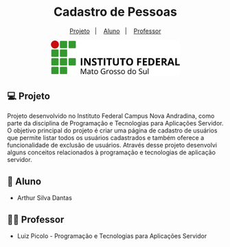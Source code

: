 <h1 align="center">
  Cadastro de Pessoas  
</h1>

<p align="center">
  <a href="#-projeto">Projeto</a>&nbsp;&nbsp;&nbsp;|&nbsp;&nbsp;&nbsp;
  <a href="#-aluno">Aluno</a>&nbsp;&nbsp;&nbsp;|&nbsp;&nbsp;&nbsp;
  <a href="#-professor">Professor</a>
</p>

<p align="center">
  <img src="logo_ifms.png" width="300px">
</p>

## 💻 Projeto

Projeto desenvolvido no Instituto Federal Campus Nova Andradina, como parte da disciplina de Programação e Tecnologias para Aplicações Servidor. O objetivo principal do projeto é criar uma página de cadastro de usuários que permite listar todos os usuários cadastrados e também oferece a funcionalidade de exclusão de usuários. Através desse projeto desenvolvi alguns conceitos relacionados à programação e tecnologias de aplicação servidor.

## 🧑 Aluno

- Arthur Silva Dantas

## 🧑‍🏫 Professor

- Luiz Picolo - Programação e Tecnologias para Aplicações Servidor
